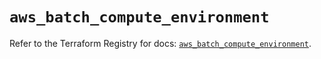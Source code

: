 # `aws_batch_compute_environment`

Refer to the Terraform Registry for docs: [`aws_batch_compute_environment`](https://registry.terraform.io/providers/hashicorp/aws/5.79.0/docs/resources/batch_compute_environment).
